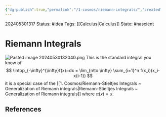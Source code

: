 ```yaml
---
{"dg-publish":true,"permalink":"/1-cosmos/riemann-integrals/","created":"2024-08-31T23:47:13.628-04:00","updated":"2024-05-30T13:20:42.023-04:00"}
---
```


202405301317
Status: #idea
Tags: [[Calculus\|Calculus]]
State: #nascient
# Riemann Integrals
![Pasted image 20240530132040.png](/img/user/3.%20Black%20Holes/Files/Pasted%20image%2020240530132040.png)
This is the standard integral you know of
$$
\intop_{-\infty}^{\infty}f(x)~dx = \lim_{n\to \infty} \sum_{i=1}^n f(x_i)(x_i-x{i-1})
$$
it is a special case of the [[1. Cosmos/Riemann-Stieltjes Integrals ~ Generalization of Riemann integrals\|Riemann-Stieltjes Integrals ~ Generalization of Riemann integrals]] where $\alpha(x)=x$.

## References
